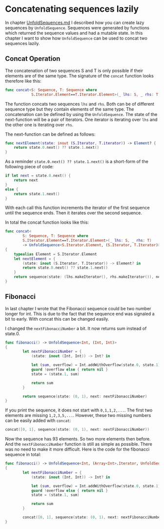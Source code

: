 # Concatenating sequences lazily
In chapter [UnfoldSequences.md][1] I described how you can create lazy sequences by `UnfoldSequence`. Sequences were generated by functions which returned the sequence values and had a mutable state.
In this chapter I want to show how `UnfoldSequence` can be used to concat two sequences lazily.

## Concat Operation
The concatenation of two sequences S and T is only possible if their elements are of the same type. The signature of the `concat` function looks therefore like this:

```Swift
func concat<S: Sequence, T: Sequence where
            S.Iterator.Element==T.Iterator.Element>(_ lhs: S, _ rhs: T) -> Result
``` 

The function concats two sequences `lhs` and `rhs`. Both can be of different sequence type but they contain elements of the same type. The concatenation can be defined by using the  `UnfoldSequence`. The state of the next-function will be a pair of Iterators. One iterator is iterating over `lhs` and the other one is iterating over  `rhs`.

The next-function can be defined as follows:

```Swift
func nextElement(state: inout (S.Iterator, T.iterator)) -> Element? {
    return state.0.next() ?? state.1.next()
}
```

As a reminder `state.0.next() ?? state.1.next()` is a short-form of the following piece of code:

```Swift
if let next = state.0.next() {
    return next
}
else {
    return state.1.next()
}
```

With each call this function increments the iterator of the first sequence until the sequence ends. Then it iterates over the second sequence.

In total the concat function looks like this:

```Swift
func concat<
        S: Sequence, T: Sequence where 
        S.Iterator.Element==T.Iterator.Element>(_ lhs: S, _ rhs: T)
        -> UnfoldSequence<S.Iterator.Element, (S.Iterator, T.Iterator)>
{
    typealias Element = S.Iterator.Element
    let nextElement = {
        (state: inout (S.Iterator, T.Iterator)) -> Element? in
        return state.0.next() ?? state.1.next()
    }
    return sequence(state: (lhs.makeIterator(), rhs.makeIterator()), next: nextElement)
}
```

## Fibonacci
In last chapter I wrote that the Fibonacci sequence could be two number longer for int. This is due to the fact that the sequence end was signaled a bit to early. With concat this can be changed easily.

I changed the `nextFibonacciNumber` a bit. It now returns sum instead of state.0.

```Swift
func fibonacci() -> UnfoldSequence<Int, (Int, Int)>
{
        let nextFibonacciNumber = {
            (state: inout (Int, Int)) -> Int? in

            let (sum, overflow) = Int.addWithOverflow(state.0, state.1)
            guard !overflow else { return nil }
            state = (state.1, sum)

            return sum
        }

        return sequence(state: (0, 1), next: nextFibonacciNumber)
}
```

If you print the sequence, it does not start with `0,1,1,2,...`. The first two elements are missing `1,2,3,5,...`. However, these two missing numbers can be easily added with `concat`:

```Swift
concat([0, 1], sequence(state: (0, 1), next: nextFibonacciNumber))
```

Now the sequence has 93 elements. So two more elements then before. And the `nextFibonacciNumber` function is still as simple as possible. There was no need to make it more difficult. Here is the code for the fibonacci sequence in total:

```Swift
func fibonacci() -> UnfoldSequence<Int, (Array<Int>.Iterator, UnfoldSequence<Int, (Int, Int)>.Iterator)>
{
        let nextFibonacciNumber = {
            (state: inout (Int, Int)) -> Int? in

            let (sum, overflow) = Int.addWithOverflow(state.0, state.1)
            guard !overflow else { return nil }
            state = (state.1, sum)

            return sum
        }

        concat([0, 1], sequence(state: (0, 1), next: nextFibonacciNumber))
}
```

[1]:	UnfoldSequences.md "UnfoldSequences.md"